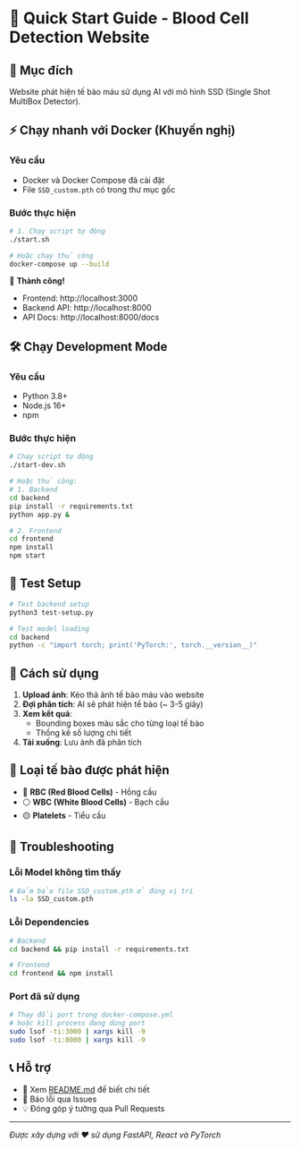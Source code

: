 # 🚀 Quick Start Guide - Blood Cell Detection Website

## 🎯 Mục đích
Website phát hiện tế bào máu sử dụng AI với mô hình SSD (Single Shot MultiBox Detector).

## ⚡ Chạy nhanh với Docker (Khuyến nghị)

### Yêu cầu
- Docker và Docker Compose đã cài đặt
- File `SSD_custom.pth` có trong thư mục gốc

### Bước thực hiện
```bash
# 1. Chạy script tự động
./start.sh

# Hoặc chạy thủ công
docker-compose up --build
```

🎉 **Thành công!**
- Frontend: http://localhost:3000  
- Backend API: http://localhost:8000
- API Docs: http://localhost:8000/docs

## 🛠️ Chạy Development Mode

### Yêu cầu  
- Python 3.8+
- Node.js 16+
- npm

### Bước thực hiện
```bash
# Chạy script tự động
./start-dev.sh

# Hoặc thủ công:
# 1. Backend
cd backend
pip install -r requirements.txt  
python app.py &

# 2. Frontend
cd frontend
npm install
npm start
```

## 🧪 Test Setup

```bash
# Test backend setup
python3 test-setup.py

# Test model loading
cd backend
python -c "import torch; print('PyTorch:', torch.__version__)"
```

## 📱 Cách sử dụng

1. **Upload ảnh**: Kéo thả ảnh tế bào máu vào website
2. **Đợi phân tích**: AI sẽ phát hiện tế bào (~ 3-5 giây)  
3. **Xem kết quả**: 
   - Bounding boxes màu sắc cho từng loại tế bào
   - Thống kê số lượng chi tiết
4. **Tải xuống**: Lưu ảnh đã phân tích

## 🎨 Loại tế bào được phát hiện

- 🔴 **RBC (Red Blood Cells)** - Hồng cầu
- ⚪ **WBC (White Blood Cells)** - Bạch cầu  
- 🟡 **Platelets** - Tiểu cầu

## 🔧 Troubleshooting

### Lỗi Model không tìm thấy
```bash
# Đảm bảo file SSD_custom.pth ở đúng vị trí
ls -la SSD_custom.pth
```

### Lỗi Dependencies
```bash
# Backend
cd backend && pip install -r requirements.txt

# Frontend  
cd frontend && npm install
```

### Port đã sử dụng
```bash
# Thay đổi port trong docker-compose.yml
# hoặc kill process đang dùng port
sudo lsof -ti:3000 | xargs kill -9
sudo lsof -ti:8000 | xargs kill -9
```

## 📞 Hỗ trợ

- 📖 Xem [README.md](README.md) để biết chi tiết
- 🐛 Báo lỗi qua Issues
- 💡 Đóng góp ý tưởng qua Pull Requests

---
*Được xây dựng với ❤️ sử dụng FastAPI, React và PyTorch* 